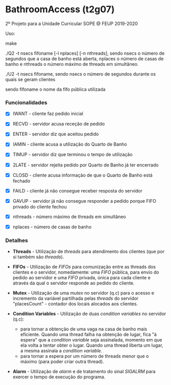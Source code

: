 # BathroomAccess (t2g07)
2º Projeto para a Unidade Curricular SOPE @ FEUP 2019-2020

Uso:

make

./Q2 -t nsecs fifoname [-l nplaces] [-n nthreads], sendo nsecs o número de segundos que a casa de banho está aberta, nplaces o número de casas de banho e nthreads o número máximo de threads em simultâneo.

./U2 -t nsecs fifoname, sendo nsecs o número de segundos durante os quais se geram clientes

sendo fifoname o nome da fifo pública utilizada 


### Funcionalidades
- [x] IWANT - cliente faz pedido inicial
- [x] RECVD - servidor acusa receção de pedido
- [x] ENTER - servidor diz que aceitou pedido
- [x] IAMIN - cliente acusa a utilização do Quarto de Banho
- [x] TIMUP - servidor diz que terminou o tempo de utilização
- [x] 2LATE - servidor rejeita pedido por Quarto de Banho já ter encerrado
- [x] CLOSD - cliente acusa informação de que o Quarto de Banho está fechado
- [x] FAILD - cliente já não consegue receber resposta do servidor
- [x] GAVUP - servidor já não consegue responder a pedido porque FIFO privado do cliente fechou
- [x] nthreads - número máximo de threads em simultâneo
- [x] nplaces - número de casas de banho


### Detalhes
- **Threads** - Utilização de *threads* para atendimento dos clientes (que por si também são *threads*).

- **FIFOs** - Utilização de *FIFOs* para comunização entre as threads dos clientes e o servidor, nomedamente: uma *FIFO* pública, para envio do pedido ao servidor e uma *FIFO* privada, única para cada cliente e através da qual o servidor responde ao pedido do cliente.

- **Mutex** - Utilização de uma *mutex* no servidor (q.c) para o acesso e incremento da variável partilhada pelas *threads* do servidor "placesCount" - contador dos locais alocados aos clientes.

- **Condition Variables** - Utilização de duas *condition variables* no servidor (q.c):
  - para tornar a obtenção de uma vaga na casa de banho mais eficiente. Quando uma thread falha na obtenção de lugar, fica "à espera" que a *condition variable* seja assinalada, momento em que ela volta a tentar obter o lugar. Quando uma thread liberta um lugar, a mesma assinala a *condition variable*.
  - para tornar a espera por um número de threads menor que o máximo (para poder criar outra thread).

- **Alarm** - Utilização de *alarm* e de tratamento do sinal *SIGALRM* para exercer o tempo de execução do programa.
